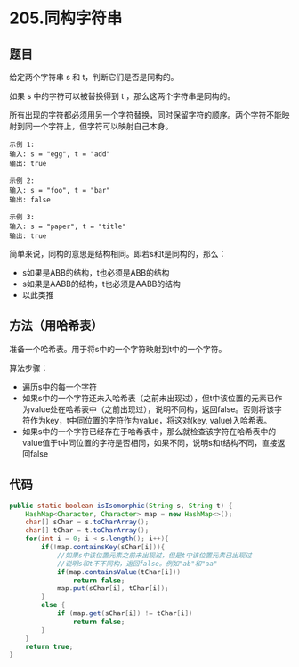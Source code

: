 # 205.同构字符串

## 题目
给定两个字符串 s 和 t，判断它们是否是同构的。

如果 s 中的字符可以被替换得到 t ，那么这两个字符串是同构的。

所有出现的字符都必须用另一个字符替换，同时保留字符的顺序。两个字符不能映射到同一个字符上，但字符可以映射自己本身。

    示例 1:
    输入: s = "egg", t = "add"
    输出: true

    示例 2:
    输入: s = "foo", t = "bar"
    输出: false

    示例 3:
    输入: s = "paper", t = "title"
    输出: true

简单来说，同构的意思是结构相同。即若s和t是同构的，那么：
* s如果是ABB的结构，t也必须是ABB的结构
* s如果是AABB的结构，t也必须是AABB的结构
* 以此类推

## 方法（用哈希表）
准备一个哈希表。用于将s中的一个字符映射到t中的一个字符。

算法步骤：
* 遍历s中的每一个字符
* 如果s中的一个字符还未入哈希表（之前未出现过），但t中该位置的元素已作为value处在哈希表中（之前出现过），说明不同构，返回false。否则将该字符作为key，t中同位置的字符作为value，将这对(key, value)入哈希表。
* 如果s中的一个字符已经存在于哈希表中，那么就检查该字符在哈希表中的value值于t中同位置的字符是否相同，如果不同，说明s和t结构不同，直接返回false

## 代码
```java
public static boolean isIsomorphic(String s, String t) {
    HashMap<Character, Character> map = new HashMap<>();
    char[] sChar = s.toCharArray();
    char[] tChar = t.toCharArray();
    for(int i = 0; i < s.length(); i++){
        if(!map.containsKey(sChar[i])){
            //如果s中该位置元素之前未出现过，但是t中该位置元素已出现过
            //说明s和t不不同构，返回false。例如"ab"和"aa"
            if(map.containsValue(tChar[i]))
                return false;
            map.put(sChar[i], tChar[i]);
        }
        else {
            if (map.get(sChar[i]) != tChar[i])
                return false;
        }
    }
    return true;
}
```